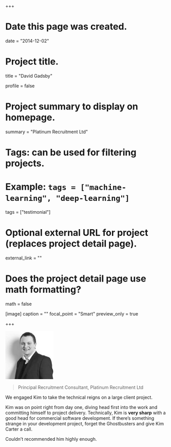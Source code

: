 +++
# Date this page was created.
date = "2014-12-02"

# Project title.
title = "David Gadsby"

profile = false

# Project summary to display on homepage.
summary = "Platinum Recruitment Ltd"

# Tags: can be used for filtering projects.
# Example: `tags = ["machine-learning", "deep-learning"]`
tags = ["testimonial"]

# Optional external URL for project (replaces project detail page).
external_link = ""

# Does the project detail page use math formatting?
math = false

[image]
caption = ""
focal_point = "Smart"
preview_only = true

+++

<img class="testimonial-img-bordered" src="featured.jpg">

> Principal Recruitment Consultant, Platinum Recruitment Ltd

We engaged Kim to take the technical reigns on a large client project.

Kim was on point right from day one, diving head first into the work and committing himself to project delivery. Technically, Kim is **very sharp** with a good head for commercial software development. If there’s something strange in your development project, forget the Ghostbusters and give Kim Carter a call. 

Couldn’t recommended him highly enough.

